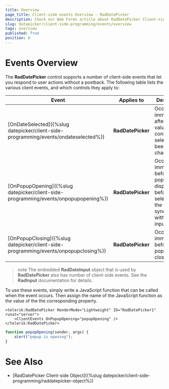 ```yaml
---
title: Overview
page_title: Client-side events Overview - RadDatePicker
description: Check our Web Forms article about RadDatePicker Client-side events Overview.
slug: datepicker/client-side-programming/events/overview
tags: overview
published: True
position: 0
---
```


# Events Overview



The **RadDatePicker** control supports a number of client-side events that let you respond to user actions without a postback. The following table lists the various client events, and which controls they apply to:


| Event | Applies to | Description |
| ------ | ------ | ------ |
|[OnDateSelected]({%slug datepicker/client-side-programming/events/ondateselected%})| **RadDatePicker** |Occurs immediately after the value of the control's selection has been changed.|
|[OnPopupOpening]({%slug datepicker/client-side-programming/events/onpopupopening%})| **RadDatePicker** |Occurs immediately before a popup is displayed, before the selection in the popup is synchronized with the input area.|
|[OnPopupClosing]({%slug datepicker/client-side-programming/events/onpopupclosing%})| **RadDatePicker** |Occurs immediately before the a popup is closed.|


>note The embedded **RadDateInput** object that is used by **RadDatePicker** also has number of client-side events. See the **RadInput** documentation for details.
>


To use these events, simply write a JavaScript function that can be called when the event occurs. Then assign the name of the JavaScript function as the value of the the corresponding property.


````ASPNET
<telerik:RadDatePicker RenderMode="Lightweight" ID="RadDatePicker1" runat="server">
    <ClientEvents OnPopupOpening="popupOpening" />
</telerik:RadDatePicker>
````
````JavaScript
function popupOpening(sender, args) {
	alert("popup is opening");
}
````


# See Also

 * [RadDatePicker Client-side Object]({%slug datepicker/client-side-programming/raddatepicker-object%})
 
 
